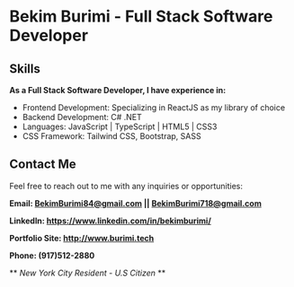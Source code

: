# Bekim Burimi - Full Stack Software Developer

## Skills
**As a Full Stack Software Developer, I have experience in:**

* Frontend Development: Specializing in ReactJS as my library of choice
* Backend Development: C# .NET
* Languages: JavaScript | TypeScript | HTML5 | CSS3
* CSS Framework: Tailwind CSS, Bootstrap, SASS

## Contact Me

Feel free to reach out to me with any inquiries or opportunities:

**Email: BekimBurimi84@gmail.com || BekimBurimi718@gmail.com**

**LinkedIn: https://www.linkedin.com/in/bekimburimi/**

**Portfolio Site: http://www.burimi.tech**

**Phone: (917)512-2880**

** *New York City Resident - U.S Citizen* **
